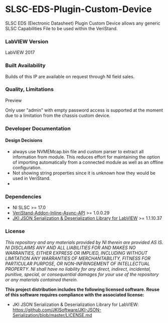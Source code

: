 # SLSC-EDS-Plugin-Custom-Device
SLSC EDS (Electronic Datasheet) Plugin Custom Device allows any generic SLSC Capabilities File to be used within the VeriStand.

### LabVIEW Version ###

LabVIEW 2017

### Built Availability ###

Builds of this IP are available on request through NI field sales.

### Quality, Limitations ###

Preview

Only user "admin" with empty password access is supported at the moment due to a limitation from the chassis custom device.

### Developer Documentation ###

#### Design Decisions ####
- always use NVMEMcap.bin file and custom parser to extract all information from module. This reduces effort for maintaining the option of importing automatically from a connected module as well as an offline configuration.
- Not showing string properties since it is unknown how they would be used in VeriStand.
- 

### Dependencies ###
- NI SLSC >= 17.0
- [VeriStand-Addon-Inline-Async-API](https://github.com/NIVeriStandAdd-Ons/VeriStand-Addon-Inline-Async-API/tree/master/Built) >= 1.0.0.29
- [JKI JSON Serialization & Deserialization Library for LabVIEW](vipm://jki_lib_json_serialization?repo_url=http://www.jkisoft.com/packages) >= 1.1.10.37

### License ###

*This repository and any materials provided by NI therein are provided AS IS. NI DISCLAIMS ANY AND ALL LIABILITIES FOR AND MAKES NO WARRANTIES, EITHER EXPRESS OR IMPLIED, INCLUDING WITHOUT LIMITATION ANY WARRANTIES OF MERCHANTABILITY, FITNESS FOR  PARTICULAR PURPOSE, OR NON-INFRINGEMENT OF INTELLECTUAL PROPERTY. NI shall have no liability for any direct, indirect, incidental, punitive, special, or consequential damages for your use of the repository or any materials contained therein.*

**This project distribution includes the following licensed software. Reuse of this software requires compliance with the associated license:**
 - JKI JSON Serialization & Deserialization Library for LabVIEW: https://github.com/JKISoftware/JKI-JSON-Serialization/blob/master/LICENSE.md